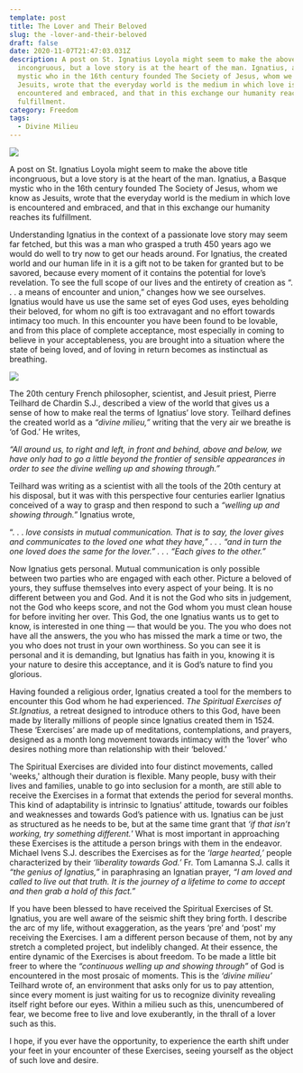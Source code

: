 ```yaml
---
template: post
title: The Lover and Their Beloved
slug: the -lover-and-their-beloved
draft: false
date: 2020-11-07T21:47:03.031Z
description: A post on St. Ignatius Loyola might seem to make the above title
  incongruous, but a love story is at the heart of the man. Ignatius, a Basque
  mystic who in the 16th century founded The Society of Jesus, whom we know as
  Jesuits, wrote that the everyday world is the medium in which love is
  encountered and embraced, and that in this exchange our humanity reaches its
  fulfillment.
category: Freedom
tags:
  - Divine Milieu
---
```

![](/media/ignatius.png)











A post on St. Ignatius Loyola might seem to make the above title incongruous, but a love story is at the heart of the man. Ignatius, a Basque mystic who in the 16th century founded The Society of Jesus, whom we know as Jesuits, wrote that the everyday world is the medium in which love is encountered and embraced, and that in this exchange our humanity reaches its fulfillment.   

Understanding Ignatius in the context of a passionate love story may seem far fetched, but this was a man who grasped a truth 450 years ago we would do well to try now to get our heads around. For Ignatius, the created world and our human life in it is a gift not to be taken for granted but to be savored, because every moment of it contains the potential for love’s revelation. To see the full scope of our lives and the entirety of creation as “. . .  a means of encounter and union,” changes how we see ourselves. Ignatius would have us use the same set of eyes God uses, eyes beholding their beloved, for whom no gift is too extravagant and no effort towards intimacy too much. In this encounter you have been found to be lovable, and from this place of complete acceptance, most especially in coming to believe in your acceptableness, you are brought into a situation where the state of being loved, and of loving in return becomes as instinctual as breathing.

![](/media/teilhard.png)











The 20th century French philosopher, scientist, and Jesuit priest, Pierre Teilhard de Chardin S.J., described a view of the world that gives us a sense of how to make real the terms of Ignatius’ love story.  Teilhard defines the created world as a *“divine milieu,”* writing that the very air we breathe is ‘of God.’ He writes, 

*“All around us, to right and left, in front and behind, above and below, we have only had to go a little beyond the frontier of sensible appearances in order to see the divine welling up and showing through.”* 

Teilhard was writing as a scientist with all the tools of the 20th century at his disposal, but it was with this perspective four centuries earlier Ignatius conceived of a way to grasp and then respond to such a *“welling up and showing through.”*  Ignatius wrote,

 “. . .  *love consists in mutual communication. That is to say, the lover gives and communicates to the loved one what they have,” . . . “and in turn the one loved does the same for the lover.” . . .  “Each gives to the other.”*  

Now Ignatius gets personal. Mutual communication is only possible between two parties who are engaged with each other.  Picture a beloved of yours, they suffuse themselves into every aspect of your being. It is no different between you and God. And it is not the God who sits in judgement, not the God who keeps score, and not the God whom you must clean house for before inviting her over.  This God, the one Ignatius wants us to get to know, is interested in one thing –– that would be you. The you who does not have all the answers, the you who has missed the mark a time or two, the you who does not trust in your own worthiness. So you can see it is personal and it is demanding, but Ignatius has faith in you, knowing it is your nature to desire this acceptance, and it is God’s nature to find you glorious.

Having founded a religious order, Ignatius created a tool for the members to encounter this God whom he had experienced. *The Spiritual Exercises of St.Ignatius,* a retreat designed to introduce others to this God, have been made by literally millions of people since Ignatius created them in 1524. These ‘Exercises’ are made up of meditations, contemplations, and prayers, designed as a month long movement towards intimacy with the ‘lover’ who desires nothing more than relationship with their ‘beloved.’

The Spiritual Exercises are divided into four distinct movements, called 'weeks,' although their duration is flexible. Many people, busy with their lives and families, unable to go into seclusion for a month, are still able to receive the Exercises in a format that extends the period for several months. This kind of adaptability is intrinsic to Ignatius’ attitude, towards our foibles and weaknesses and towards God’s patience with us. Ignatius can be just as structured as he needs to be, but at the same time grant that *‘if that isn’t working, try something different.*’ What is most important in approaching these Exercises is the attitude a person brings with them in the endeavor.  Michael Ivens S.J. describes the Exercises as for the *‘large hearted,’* people characterized by their *‘liberality towards God.’*  Fr. Tom Lamanna S.J. calls it *“the genius of Ignatius,”* in paraphrasing an Ignatian prayer, *“I am loved and called to live out that truth. It is the journey of a lifetime to come to accept and then grab a hold of this fact.”*

If you have been blessed to have received the Spiritual Exercises of St. Ignatius, you are well aware of the seismic shift they bring forth. I describe the arc of my life, without exaggeration, as the years ‘pre’ and ‘post' my receiving the Exercises.  I am a different person because of them, not by any stretch a completed project, but indelibly changed.  At their essence, the entire dynamic of the Exercises is about freedom. To be made a little bit freer to where the *“continuous welling up and showing through”* of God is encountered in the most prosaic of moments. This is the *‘divine milieu’* Teilhard wrote of, an environment that asks only for us to pay attention, since every moment is just waiting for us to recognize divinity revealing itself right before our eyes. Within a milieu such as this, unencumbered of fear, we become free to live and love exuberantly, in the thrall of a lover such as this.

  

I hope, if you ever have the opportunity, to experience the earth shift under your feet in your encounter of these Exercises, seeing yourself as the object of such love and desire.